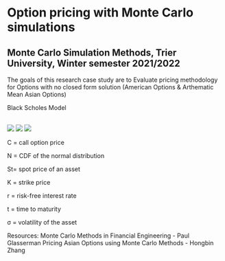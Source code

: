 # Option pricing with Monte Carlo simulations
## Monte Carlo Simulation Methods, Trier University, Winter semester 2021/2022

The goals of this research case study are to Evaluate pricing methodology for Options with no closed form solution (American Options & Arthematic Mean Asian Options)


Black Scholes Model<br><br>

<img src="https://render.githubusercontent.com/render/math?math=C= N(d_1)S_t - N(d_2) Ke^{-rt}">

 
<img src="https://render.githubusercontent.com/render/math?math=d_1= \cfrac{ln \cfrac{S_t}{K} + (r + \cfrac{\sigma^2}{2})t}{\sigma \sqrt{t}}">


<img src="https://render.githubusercontent.com/render/math?math=d_2 = d_1 - \sigma \sqrt{t}">

C = call option price

N = CDF of the normal distribution

St= spot price of an asset

K = strike price

r = risk-free interest rate

t = time to maturity

σ = volatility of the asset

Resources:
Monte Carlo Methods in Financial Engineering - Paul Glasserman
Pricing Asian Options using Monte Carlo Methods - Hongbin Zhang

